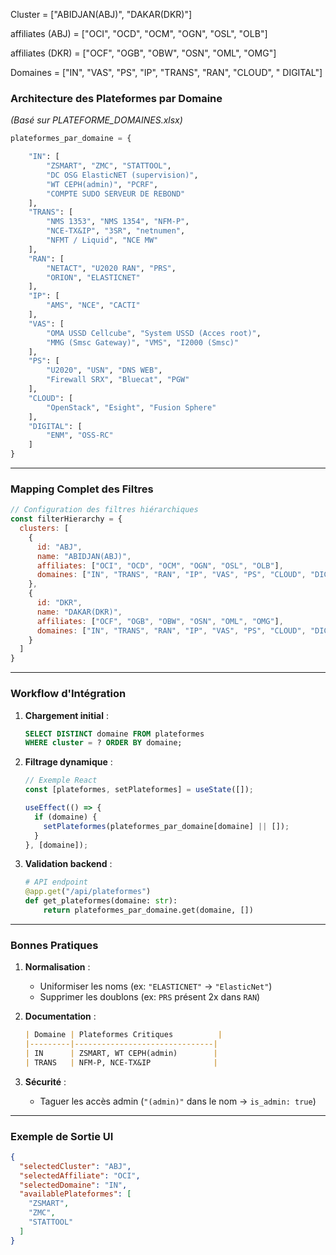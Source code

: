 Cluster = ["ABIDJAN(ABJ)", "DAKAR(DKR)"]

affiliates (ABJ) = ["OCI", "OCD", "OCM", "OGN", "OSL", "OLB"]

affiliates (DKR) = ["OCF", "OGB", "OBW", "OSN", "OML", "OMG"]

Domaines = ["IN", "VAS", "PS", "IP", "TRANS", "RAN", "CLOUD", " DIGITAL"]

    
### **Architecture des Plateformes par Domaine**  
*(Basé sur PLATEFORME_DOMAINES.xlsx)*  

```python
plateformes_par_domaine = {

    "IN": [
        "ZSMART", "ZMC", "STATTOOL", 
        "DC OSG ElasticNET (supervision)",
        "WT CEPH(admin)", "PCRF",
        "COMPTE SUDO SERVEUR DE REBOND"
    ],
    "TRANS": [
        "NMS 1353", "NMS 1354", "NFM-P",
        "NCE-TX&IP", "3SR", "netnumen",
        "NFMT / Liquid", "NCE MW"
    ],
    "RAN": [
        "NETACT", "U2020 RAN", "PRS",
        "ORION", "ELASTICNET"
    ],
    "IP": [
        "AMS", "NCE", "CACTI"
    ],
    "VAS": [
        "OMA USSD Cellcube", "System USSD (Acces root)",
        "MMG (Smsc Gateway)", "VMS", "I2000 (Smsc)"
    ],
    "PS": [
        "U2020", "USN", "DNS WEB",
        "Firewall SRX", "Bluecat", "PGW"
    ],
    "CLOUD": [
        "OpenStack", "Esight", "Fusion Sphere"
    ],
    "DIGITAL": [
        "ENM", "OSS-RC"
    ]
}
```

---

### **Mapping Complet des Filtres**  
```javascript
// Configuration des filtres hiérarchiques
const filterHierarchy = {
  clusters: [
    { 
      id: "ABJ", 
      name: "ABIDJAN(ABJ)",
      affiliates: ["OCI", "OCD", "OCM", "OGN", "OSL", "OLB"],
      domaines: ["IN", "TRANS", "RAN", "IP", "VAS", "PS", "CLOUD", "DIGITAL"]
    },
    {
      id: "DKR",
      name: "DAKAR(DKR)", 
      affiliates: ["OCF", "OGB", "OBW", "OSN", "OML", "OMG"],
      domaines: ["IN", "TRANS", "RAN", "IP", "VAS", "PS", "CLOUD", "DIGITAL"]
    }
  ]
}
```

---

### **Workflow d'Intégration**  
1. **Chargement initial** :  
   ```sql
   SELECT DISTINCT domaine FROM plateformes 
   WHERE cluster = ? ORDER BY domaine;
   ```

2. **Filtrage dynamique** :  
   ```javascript
   // Exemple React
   const [plateformes, setPlateformes] = useState([]);
   
   useEffect(() => {
     if (domaine) {
       setPlateformes(plateformes_par_domaine[domaine] || []);
     }
   }, [domaine]);
   ```

3. **Validation backend** :  
   ```python
   # API endpoint
   @app.get("/api/plateformes")
   def get_plateformes(domaine: str):
       return plateformes_par_domaine.get(domaine, [])
   ```

---

### **Bonnes Pratiques**  
1. **Normalisation** :  
   - Uniformiser les noms (ex: `"ELASTICNET"` → `"ElasticNet"`)  
   - Supprimer les doublons (ex: `PRS` présent 2x dans `RAN`)  

2. **Documentation** :  
   ```markdown
   | Domaine | Plateformes Critiques          |
   |---------|-------------------------------|
   | IN      | ZSMART, WT CEPH(admin)        |
   | TRANS   | NFM-P, NCE-TX&IP              |
   ```

3. **Sécurité** :  
   - Taguer les accès admin (`"(admin)"` dans le nom → `is_admin: true`)  

---

### **Exemple de Sortie UI**  
```json
{
  "selectedCluster": "ABJ",
  "selectedAffiliate": "OCI",
  "selectedDomaine": "IN",
  "availablePlateformes": [
    "ZSMART", 
    "ZMC",
    "STATTOOL"
  ]
}
```
